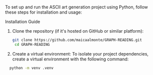 To set up and run the ASCII art generation project using Python, follow these steps for installation and usage:

Installation Guide
1. Clone the repository (if it's hosted on GitHub or similar platform):
   ```bash
   git clone https://github.com/maicaalmonte/GRAPH-READING.git
    cd GRAPH-READING

2. Create a virtual environment:
To isolate your project dependencies, create a virtual environment with the following command:

  ```bash
    python -m venv .venv
      
